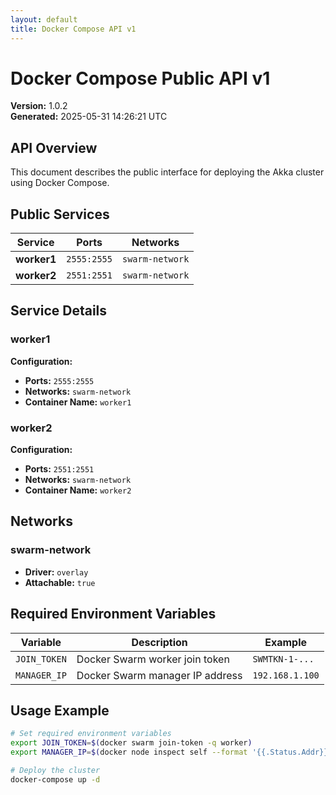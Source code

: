 ```yaml
---
layout: default
title: Docker Compose API v1
---
```


# Docker Compose Public API v1

**Version:** 1.0.2  
**Generated:** 2025-05-31 14:26:21 UTC

## API Overview

This document describes the public interface for deploying the Akka cluster using Docker Compose.

## Public Services

| Service | Ports | Networks |
|---------|-------|----------|
| **worker1** | `2555:2555` | `swarm-network` |
| **worker2** | `2551:2551` | `swarm-network` |

## Service Details

### worker1

**Configuration:**
- **Ports:** `2555:2555`
- **Networks:** `swarm-network`
- **Container Name:** `worker1`

### worker2

**Configuration:**
- **Ports:** `2551:2551`
- **Networks:** `swarm-network`
- **Container Name:** `worker2`

## Networks

### swarm-network

- **Driver:** `overlay`
- **Attachable:** `true`

## Required Environment Variables

| Variable | Description | Example |
|----------|-------------|---------|
| `JOIN_TOKEN` | Docker Swarm worker join token | `SWMTKN-1-...` |
| `MANAGER_IP` | Docker Swarm manager IP address | `192.168.1.100` |

## Usage Example

```bash
# Set required environment variables
export JOIN_TOKEN=$(docker swarm join-token -q worker)
export MANAGER_IP=$(docker node inspect self --format '{{.Status.Addr}}')

# Deploy the cluster
docker-compose up -d
```
